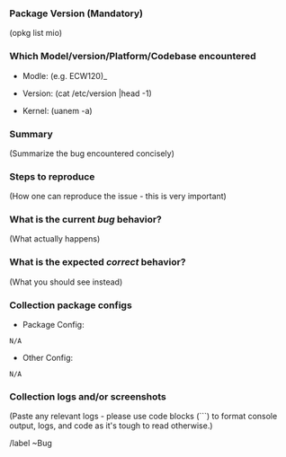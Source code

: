 ### Package Version (Mandatory)

(opkg list mio)

### Which Model/version/Platform/Codebase encountered

- Modle: (e.g. ECW120)_

- Version: (cat /etc/version |head -1)

- Kernel: (uanem -a)

### Summary

(Summarize the bug encountered concisely)

### Steps to reproduce

(How one can reproduce the issue - this is very important)

### What is the current *bug* behavior?

(What actually happens)

### What is the expected *correct* behavior?

(What you should see instead)

### Collection package configs

- Package Config:
```
N/A
```

- Other Config:
```
N/A
```

### Collection logs and/or screenshots

(Paste any relevant logs - please use code blocks (```) to format console output,
logs, and code as it's tough to read otherwise.)


/label ~Bug


